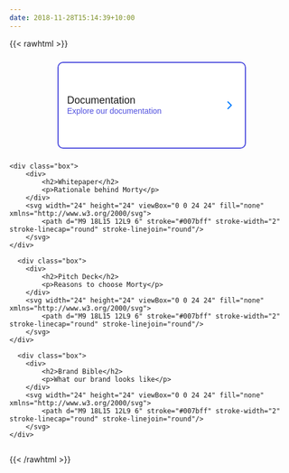```yaml
---
date: 2018-11-28T15:14:39+10:00
---
```


{{< rawhtml >}}

<style>
    .box-container {
        display: flex;
        flex-direction: column;
        align-items: center;
        justify-content: center;
        margin: 0;
        font-family: Arial, sans-serif;
    }

    .box {
        cursor: pointer;
        width: 300px;
        height: 120px;
        margin: 10px;
        display: flex;
        align-items: center;
        justify-content: space-between;
        border: 2px solid #4f4fde;
        border-radius: 10px;
        padding: 15px;
        text-align: left;
        background-color: #fff;
        transition: background-color 0.3s;
    }

    .box:hover {
        background-color: #f0f0f0;
    }

    .box h2 {
        margin: 0;
        font-size: 18px;
        font-weight: 400;
    }

    .box p {
        margin: 0;
        font-size: 14px;
        color: #4f4fde;
    }
</style>

<div class="box-container">
    <div class="box">
        <div>
            <h2 sytle="fontWeight: bold">Documentation</h2>
            <p>Explore our documentation</p>
        </div>
        <svg width="24" height="24" viewBox="0 0 24 24" fill="none" xmlns="http://www.w3.org/2000/svg">
            <path d="M9 18L15 12L9 6" stroke="#007bff" stroke-width="2" stroke-linecap="round" stroke-linejoin="round"/>
        </svg>
    </div>

    <div class="box">
        <div>
            <h2>Whitepaper</h2>
            <p>Rationale behind Morty</p>
        </div>
        <svg width="24" height="24" viewBox="0 0 24 24" fill="none" xmlns="http://www.w3.org/2000/svg">
            <path d="M9 18L15 12L9 6" stroke="#007bff" stroke-width="2" stroke-linecap="round" stroke-linejoin="round"/>
        </svg>
    </div>

      <div class="box">
        <div>
            <h2>Pitch Deck</h2>
            <p>Reasons to choose Morty</p>
        </div>
        <svg width="24" height="24" viewBox="0 0 24 24" fill="none" xmlns="http://www.w3.org/2000/svg">
            <path d="M9 18L15 12L9 6" stroke="#007bff" stroke-width="2" stroke-linecap="round" stroke-linejoin="round"/>
        </svg>
    </div>

      <div class="box">
        <div>
            <h2>Brand Bible</h2>
            <p>What our brand looks like</p>
        </div>
        <svg width="24" height="24" viewBox="0 0 24 24" fill="none" xmlns="http://www.w3.org/2000/svg">
            <path d="M9 18L15 12L9 6" stroke="#007bff" stroke-width="2" stroke-linecap="round" stroke-linejoin="round"/>
        </svg>
    </div>

<script>
    document.addEventListener("DOMContentLoaded", function() {
        const boxes = document.querySelectorAll('.box');
        
        // TODO: use mortystack/docs instead
        boxes[0].addEventListener('click', function() {
            window.location.href = '/docs';
        });

          boxes[1].addEventListener('click', function() {
            window.location.href = 'https://firebasestorage.googleapis.com/v0/b/mortywalletng.appspot.com/o/MORTYSTACK_WHITEPAPER.pdf?alt=media&token=c0959e3c-0a07-4132-8af8-357e8a67d2f4';
        });


          boxes[2].addEventListener('click', function() {
            window.location.href = 'https://firebasestorage.googleapis.com/v0/b/mortywalletng.appspot.com/o/MortyStack_Pitchdeck.pdf?alt=media&token=b7c30e81-6645-4d1f-9104-0ad25cfe7c30';
        });


          boxes[3].addEventListener('click', function() {
            window.location.href = 'https://firebasestorage.googleapis.com/v0/b/mortywalletng.appspot.com/o/Morty_Brand_Bible.pdf?alt=media&token=f5a43961-8a19-44c8-aef1-d006501838e5';
        });


        boxes.forEach(box => {
            box.addEventListener('mouseover', () => {
                box.style.backgroundColor = '#f0f0f0';
            });
            box.addEventListener('mouseout', () => {
                box.style.backgroundColor = '#fff';
            });
        });
    });
</script>

</div>

{{< /rawhtml >}}
